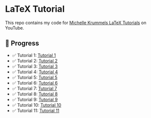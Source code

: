 # LaTeX Tutorial

This repo contains my code for [Michelle Krummels LaTeX Tutorials](url(https://youtube.com/playlist?list=PL1D4EAB31D3EBC449&s=iARmvNXtdSu693a3h)) on YouTube.

## 📅 Progress

- ✅ Tutorial 1: [Tutorial 1](Tutorial%201/tutorial_01.tex)
- ✅ Tutorial 2: [Tutorial 2](Tutorial%202/tutorial_02.tex)
- ✅ Tutorial 3: [Tutorial 3](Tutorial%203/tutorial_03.tex)
- ✅ Tutorial 4: [Tutorial 4](Tutorial%204/tutorial_04.tex)
- ✅ Tutorial 5: [Tutorial 5](Tutorial%205/tutorial_05.tex)
- ✅ Tutorial 6: [Tutorial 6](Tutorial%206/tutorial_06.tex)
- ✅ Tutorial 7: [Tutorial 7](Tutorial%207/tutorial_07.tex)
- ✅ Tutorial 8: [Tutorial 8](Tutorial%208/tutorial_08.tex)
- ✅ Tutorial 9: [Tutorial 9](Tutorial%209/tutorial_09.tex)
- ✅ Tutorial 10: [Tutorial 10](Tutorial%2010/tutorial_10.tex)
- ✅ Tutorial 11: [Tutorial 11](Tutorial%2011/tutorial_11.tex)
